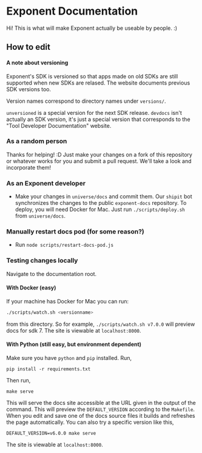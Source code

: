 # Exponent Documentation

Hi! This is what will make Exponent actually be useable by people. :)


## How to edit

#### A note about versioning

Exponent's SDK is versioned so that apps made on old SDKs are still supported
when new SDKs are relased. The website documents previous SDK versions too.

Version names correspond to directory names under `versions/`.

`unversioned` is a special version for the next SDK release. `devdocs` isn't
actually an SDK version, it's just a special version that corresponds to the
"Tool Developer Documentation" website.

### As a random person

Thanks for helping! :D Just make your changes on a fork of this repository or
whatever works for you and submit a pull request. We'll take a look and
incorporate them!

### As an Exponent developer

- Make your changes in `universe/docs` and commit them. Our `shipit` bot
synchronizes the changes to the public `exponent-docs` repository. To deploy,
you will need Docker for Mac. Just run `./scripts/deploy.sh` from
`universe/docs`.

### Manually restart docs pod (for some reason?)

- Run `node scripts/restart-docs-pod.js`

### Testing changes locally

Navigate to the documentation root.

#### With Docker (easy)

If your machine has Docker for Mac you can run:

```bash
./scripts/watch.sh <versionname>
```

from this directory. So for example, `./scripts/watch.sh v7.0.0` will preview
docs for sdk 7. The site is viewable at `localhost:8000`.

#### With Python (still easy, but environment dependent)

Make sure you have `python` and `pip` installed. Run,

```pip install -r requirements.txt```

Then run,

```make serve```

This will serve the docs site accessible at the URL given in the output of the
command. This will preview the `DEFAULT_VERSION` according to the `Makefile`.
When you edit and save one of the docs source files it builds and refreshes the
page automatically. You can also try a specific version like this,

```DEFAULT_VERSION=v6.0.0 make serve```

The site is viewable at `localhost:8000`.

